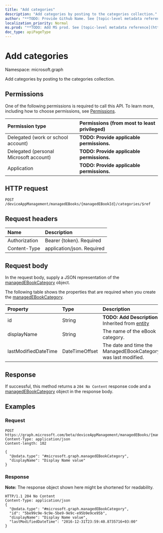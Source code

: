 ```yaml
---
title: "Add categories"
description: "Add categories by posting to the categories collection."
author: "**TODO: Provide Github Name. See [topic-level metadata reference](https://msgo.azurewebsites.net/add/document/guidelines/metadata.html#topic-level-metadata)**"
localization_priority: Normal
ms.prod: "**TODO: Add MS prod. See [topic-level metadata reference](https://msgo.azurewebsites.net/add/document/guidelines/metadata.html#topic-level-metadata)**"
doc_type: apiPageType
---
```


# Add categories

Namespace: microsoft.graph

Add categories by posting to the categories collection.

## Permissions
One of the following permissions is required to call this API. To learn more, including how to choose permissions, see [Permissions](/concepts/permissions-reference.md).

|Permission type|Permissions (from most to least privileged)|
|:---|:---|
|Delegated (work or school account)|**TODO: Provide applicable permissions.**|
|Delegated (personal Microsoft account)|**TODO: Provide applicable permissions.**|
|Application|**TODO: Provide applicable permissions.**|

## HTTP request
<!-- {
  "blockType": "ignored"
}
-->
``` http
POST /deviceAppManagement/managedEBooks/{managedEBookId}/categories/$ref
```

## Request headers
|Name|Description|
|:---|:---|
|Authorization|Bearer {token}. Required|
|Content-Type|application/json. Required|

## Request body
In the request body, supply a JSON representation of the [managedEBookCategory](../resources/managedebookcategory.md) object.

The following table shows the properties that are required when you create the [managedEBookCategory](../resources/managedebookcategory.md).

|Property|Type|Description|
|:---|:---|:---|
|id|String|**TODO: Add Description** Inherited from [entity](../resources/entity.md)|
|displayName|String|The name of the eBook category.|
|lastModifiedDateTime|DateTimeOffset|The date and time the ManagedEBookCategory was last modified.|



## Response
If successful, this method returns a `204 No Content` response code and a [managedEBookCategory](../resources/managedebookcategory.md) object in the response body.

## Examples

### Request
<!-- {
  "blockType": "request",
  "name": "create_managedebookcategory_from_"
}
-->
``` http
POST https://graph.microsoft.com/beta/deviceAppManagement/managedEBooks/{managedEBookId}/categories/$ref
Content-Type: application/json
Content-length: 102

{
  "@odata.type": "#microsoft.graph.managedEBookCategory",
  "displayName": "Display Name value"
}
```

### Response
**Note:** The response object shown here might be shortened for readability.
<!-- {
  "blockType": "response",
  "truncated": true,
  "@odata.type": "microsoft.graph.managedebookcategory"
}
-->
``` http
HTTP/1.1 204 No Content
Content-Type: application/json
{
  "@odata.type": "#microsoft.graph.managedEBookCategory",
  "id": "5be99c9e-9c9e-5be9-9e9c-e95b9e9ce95b",
  "displayName": "Display Name value",
  "lastModifiedDateTime": "2016-12-31T23:59:40.8735716+03:00"
}
```

